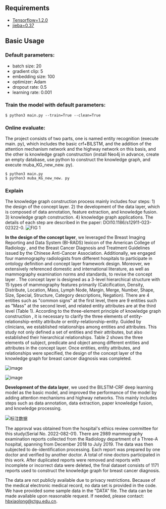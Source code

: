 ## Requirements
- [Tensorflow=1.2.0](https://github.com/tensorflow/tensorflow)
- [jieba=0.37](https://github.com/fxsjy/jieba)

## Basic Usage

### Default parameters:
- batch size: 20
- gradient clip: 5
- embedding size: 100
- optimizer: Adam
- dropout rate: 0.5
- learning rate: 0.001

### Train the model with default parameters:
```shell
$ python3 main.py --train=True --clean=True
```

### Online evaluate:
The project consists of two parts, one is named entity recognition (execute main. py), which includes the basic crf+BILSTM, and the addition of the attention mechanism network and the highway network on this basis, and the other is knowledge graph construction (install Neo4j in advance, create an empty database, use python to construct the knowledge graph, and execute muba_KG_new_new. py).
```shell
$ python3 main.py
$ python3 muba_KG_new_new. py
```

### Explain

The knowledge graph construction process mainly includes four steps: 1) the design of the concept layer. 2) the development of the data layer, which is composed of data annotation, feature extraction, and knowledge fusion. 3) knowledge graph construction. 4) knowledge graph applications. The details of each step are described in the paper: DOI10.1186/s12911-023-02322-0.
![FIG 1](https://github.com/hbxiaolong/NER-KG/assets/116270284/c4a5930c-67b6-4a0d-b278-0358571eac59)



**In the design of the concept layer**, we leveraged the Breast Imaging Reporting and Data System (BI-RADS) lexicon of the American College of Radiology , and the Breast Cancer Diagnosis and Treatment Guidelines issued by the Chinese Anti-Cancer Association. Additionally, we engaged four mammography radiologists from different hospitals to participate in ontology definition and concept layer framework design. Moreover, we extensively referenced domestic and international literature, as well as mammography examination norms and standards, to revise the concept layer .
The concept layer is designed as a 3-level hierarchical structure with 15 types of mammography features primarily (Calcification, Density, Distribute, Location, Mass, Lymph Node, Margin, Merge, Number, Shape, Size, Special, Structure, Category descriptions, Negation). There are 4 entities such as "common signs" at the first level, there are 9 entities such as "Mass" at the second level, and related entity attributes are at the third level (Table 1). According to the three-element principle of knowledge graph construction , it is necessary to clarify the three elements of entity-relationship-entity attribute or entity-relationship-entity. Guided by clinicians, we established relationships among entities and attributes. This study not only defined a set of entities and their attributes, but also established their hierarchical relationships. Table 2 shows the three elements of subject, predicate and object among different entities and attributes in the concept layer. Once entities, entity attributes, and relationships were specified, the design of the concept layer of the knowledge graph for breast cancer diagnosis was completed. 

![image](https://github.com/hbxiaolong/NER-KG/assets/116270284/4667e984-1aa5-48a8-9df5-37a792a3a71d)

![image](https://github.com/hbxiaolong/NER-KG/assets/116270284/038324d2-1dd1-4361-84d6-88bcfd418d28)

**Development of the data layer**, we used the BILSTM-CRF deep learning model as the basic model, and improved the performance of the model by adding attention mechanisms and highway networks. This mainly includes steps such as data annotation, data extraction, paper knowledge fusion, and knowledge processing.

![标注数据](https://github.com/hbxiaolong/NER-KG/assets/116270284/a0fa5045-54c7-4479-aab3-29e234461a1f)

 The approval was obtained from the hospital's ethics review committee for this study(Serial No. 2022-082-01). There are 2989 mammography examination reports collected from the Radiology department of a Three-A hospital, spanning from December 2018 to July 2019. The data was then subjected to de-identification processing. Each report was prepared by one doctor and verified by another doctor. A total of nine doctors participated in this work. After duplicated reports were removed and reports with incomplete or incorrect data were deleted, the final dataset consists of 1171 reports used to construct the knowledge graph for breast cancer diagnosis.
 
 The data are not publicly available due to privacy restrictions. Because of the medical electronic medical record, no data set is provided in the code. We have provided some sample data in the "DATA" file. The data can be made available upon reasonable request. If needed, please contact: hbxiaolong@ctgu.edu.cn.



